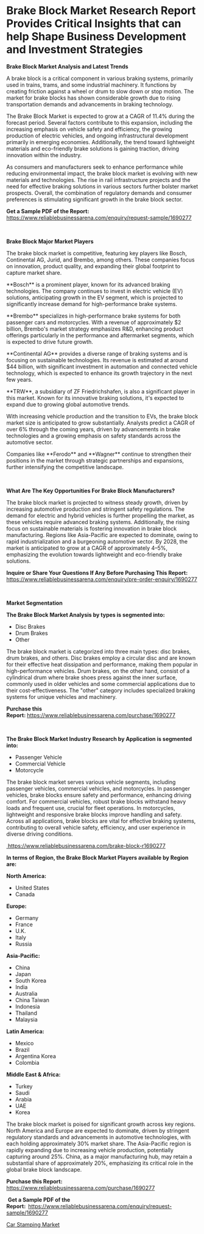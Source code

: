 <p><h1>Brake Block Market Research Report Provides Critical Insights that can help Shape Business Development and Investment Strategies</h1></p><p><strong>Brake Block Market Analysis and Latest Trends</strong></p>
<p><p>A brake block is a critical component in various braking systems, primarily used in trains, trams, and some industrial machinery. It functions by creating friction against a wheel or drum to slow down or stop motion. The market for brake blocks has shown considerable growth due to rising transportation demands and advancements in braking technology.</p><p>The Brake Block Market is expected to grow at a CAGR of 11.4% during the forecast period. Several factors contribute to this expansion, including the increasing emphasis on vehicle safety and efficiency, the growing production of electric vehicles, and ongoing infrastructural development primarily in emerging economies. Additionally, the trend toward lightweight materials and eco-friendly brake solutions is gaining traction, driving innovation within the industry.</p><p>As consumers and manufacturers seek to enhance performance while reducing environmental impact, the brake block market is evolving with new materials and technologies. The rise in rail infrastructure projects and the need for effective braking solutions in various sectors further bolster market prospects. Overall, the combination of regulatory demands and consumer preferences is stimulating significant growth in the brake block sector.</p></p>
<p><strong>Get a Sample PDF of the Report:&nbsp;</strong> <a href="https://www.reliablebusinessarena.com/enquiry/request-sample/1690277?utm_campaign=3170&utm_medium=2&utm_source=Github&utm_content=ia&utm_term=30032025&utm_id=brake-block">https://www.reliablebusinessarena.com/enquiry/request-sample/1690277</a></p>
<p>&nbsp;</p>
<p><strong>Brake Block Major Market Players</strong></p>
<p><p>The brake block market is competitive, featuring key players like Bosch, Continental AG, Jurid, and Brembo, among others. These companies focus on innovation, product quality, and expanding their global footprint to capture market share.</p><p>**Bosch** is a prominent player, known for its advanced braking technologies. The company continues to invest in electric vehicle (EV) solutions, anticipating growth in the EV segment, which is projected to significantly increase demand for high-performance brake systems.</p><p>**Brembo** specializes in high-performance brake systems for both passenger cars and motorcycles. With a revenue of approximately $2 billion, Brembo's market strategy emphasizes R&D, enhancing product offerings particularly in the performance and aftermarket segments, which is expected to drive future growth.</p><p>**Continental AG** provides a diverse range of braking systems and is focusing on sustainable technologies. Its revenue is estimated at around $44 billion, with significant investment in automation and connected vehicle technology, which is expected to enhance its growth trajectory in the next few years.</p><p>**TRW**, a subsidiary of ZF Friedrichshafen, is also a significant player in this market. Known for its innovative braking solutions, it's expected to expand due to growing global automotive trends. </p><p>With increasing vehicle production and the transition to EVs, the brake block market size is anticipated to grow substantially. Analysts predict a CAGR of over 6% through the coming years, driven by advancements in brake technologies and a growing emphasis on safety standards across the automotive sector. </p><p>Companies like **Ferodo** and **Wagner** continue to strengthen their positions in the market through strategic partnerships and expansions, further intensifying the competitive landscape.</p></p>
<p>&nbsp;</p>
<p><strong>What Are The Key Opportunities For Brake Block Manufacturers?</strong></p>
<p><p>The brake block market is projected to witness steady growth, driven by increasing automotive production and stringent safety regulations. The demand for electric and hybrid vehicles is further propelling the market, as these vehicles require advanced braking systems. Additionally, the rising focus on sustainable materials is fostering innovation in brake block manufacturing. Regions like Asia-Pacific are expected to dominate, owing to rapid industrialization and a burgeoning automotive sector. By 2028, the market is anticipated to grow at a CAGR of approximately 4–5%, emphasizing the evolution towards lightweight and eco-friendly brake solutions.</p></p>
<p><strong>Inquire or Share Your Questions If Any Before Purchasing This Report:</strong> <a href="https://www.reliablebusinessarena.com/enquiry/pre-order-enquiry/1690277?utm_campaign=3170&utm_medium=2&utm_source=Github&utm_content=ia&utm_term=30032025&utm_id=brake-block">https://www.reliablebusinessarena.com/enquiry/pre-order-enquiry/1690277</a></p>
<p>&nbsp;</p>
<p><strong>Market Segmentation</strong></p>
<p><strong>The Brake Block Market Analysis by types is segmented into:</strong></p>
<p><ul><li>Disc Brakes</li><li>Drum Brakes</li><li>Other</li></ul></p>
<p><p>The brake block market is categorized into three main types: disc brakes, drum brakes, and others. Disc brakes employ a circular disc and are known for their effective heat dissipation and performance, making them popular in high-performance vehicles. Drum brakes, on the other hand, consist of a cylindrical drum where brake shoes press against the inner surface, commonly used in older vehicles and some commercial applications due to their cost-effectiveness. The "other" category includes specialized braking systems for unique vehicles and machinery.</p></p>
<p><strong>Purchase this Report:&nbsp;</strong><a href="https://www.reliablebusinessarena.com/purchase/1690277?utm_campaign=3170&utm_medium=2&utm_source=Github&utm_content=ia&utm_term=30032025&utm_id=brake-block">https://www.reliablebusinessarena.com/purchase/1690277</a></p>
<p>&nbsp;</p>
<p><strong>The Brake Block Market Industry Research by Application is segmented into:</strong></p>
<p><ul><li>Passenger Vehicle</li><li>Commercial Vehicle</li><li>Motorcycle</li></ul></p>
<p><p>The brake block market serves various vehicle segments, including passenger vehicles, commercial vehicles, and motorcycles. In passenger vehicles, brake blocks ensure safety and performance, enhancing driving comfort. For commercial vehicles, robust brake blocks withstand heavy loads and frequent use, crucial for fleet operations. In motorcycles, lightweight and responsive brake blocks improve handling and safety. Across all applications, brake blocks are vital for effective braking systems, contributing to overall vehicle safety, efficiency, and user experience in diverse driving conditions.</p></p>
<p><a href="https://www.reliablebusinessarena.com/brake-block-r1690277?utm_campaign=3170&utm_medium=2&utm_source=Github&utm_content=ia&utm_term=30032025&utm_id=brake-block">&nbsp;https://www.reliablebusinessarena.com/brake-block-r1690277</a></p>
<p><strong>In terms of Region, the Brake Block Market Players available by Region are:</strong></p>
<p>
    <p> <strong> North America: </strong>
        <ul>
            <li>United States</li>
            <li>Canada</li>
        </ul>
        </p> 
    <p> <strong> Europe: </strong>
        <ul>
            <li>Germany</li>
            <li>France</li>
            <li>U.K.</li>
            <li>Italy</li>
            <li>Russia</li>
        </ul>
        </p> 
    <p> <strong> Asia-Pacific: </strong>
        <ul>
            <li>China</li>
            <li>Japan</li>
            <li>South Korea</li>
            <li>India</li>
            <li>Australia</li>
            <li>China Taiwan</li>
            <li>Indonesia</li>
            <li>Thailand</li>
            <li>Malaysia</li>
        </ul>
        </p> 
    <p> <strong> Latin America: </strong>
        <ul>
            <li>Mexico</li>
            <li>Brazil</li>
            <li>Argentina Korea</li>
            <li>Colombia</li>
        </ul>
        </p> 
    <p> <strong> Middle East & Africa: </strong>
        <ul>
            <li>Turkey</li>
            <li>Saudi</li>
            <li>Arabia</li>
            <li>UAE</li>
            <li>Korea</li>
        </ul>
    </p>
    </p>
<p><p>The brake block market is poised for significant growth across key regions. North America and Europe are expected to dominate, driven by stringent regulatory standards and advancements in automotive technologies, with each holding approximately 30% market share. The Asia-Pacific region is rapidly expanding due to increasing vehicle production, potentially capturing around 25%. China, as a major manufacturing hub, may retain a substantial share of approximately 20%, emphasizing its critical role in the global brake block landscape.</p></p>
<p><strong>Purchase this Report: </strong><a href="https://www.reliablebusinessarena.com/purchase/1690277?utm_campaign=3170&utm_medium=2&utm_source=Github&utm_content=ia&utm_term=30032025&utm_id=brake-block">https://www.reliablebusinessarena.com/purchase/1690277</a></p>
<p>&nbsp;<strong>Get a Sample PDF of the Report:&nbsp;&nbsp;</strong><a href="https://www.reliablebusinessarena.com/enquiry/request-sample/1690277?utm_campaign=3170&utm_medium=2&utm_source=Github&utm_content=ia&utm_term=30032025&utm_id=brake-block">https://www.reliablebusinessarena.com/enquiry/request-sample/1690277</a></p>
<p><strong></strong></p>
<p><p><a href="https://github.com/hedbomkrahe/Market-Research-Report-List-1/blob/main/car-stamping-market.md?utm_campaign=3170&utm_medium=2&utm_source=Github&utm_content=ia&utm_term=30032025&utm_id=brake-block">Car Stamping Market</a></p></p>